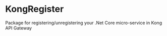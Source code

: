# KongRegister
Package for registering/unregistering your .Net Core micro-service in Kong API Gateway
